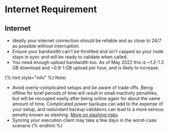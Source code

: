 # Internet Requirement

## Internet

* Ideally your internet connection should be reliable and as close to 24/7 as possible without interruption.
* Ensure your bandwidth can't be throttled and isn't capped so your node stays in sync and will be ready to validate when called.
* You need enough upload bandwidth too. As of May 2022 this is \~1.2-1.3 GB download and \~0.9-1 GB upload per hour, and is likely to increase.

{% hint style="info" %}
Note:

* Avoid overly-complicated setups and be aware of trade offs. Being offline for brief periods of time will result in small inactivity penalities, but will be recouped easily after being online again for about the same amount of time. Complicated power backups can add to the expense of your setup, and redundant backup validators can lead to a more serious penalty known as slashing. [More on slashing risks](https://launchpad.ethereum.org/en/faq#responsibilities)
* Syncing your execution client may take a few days in the worst-case scenario
{% endhint %}
